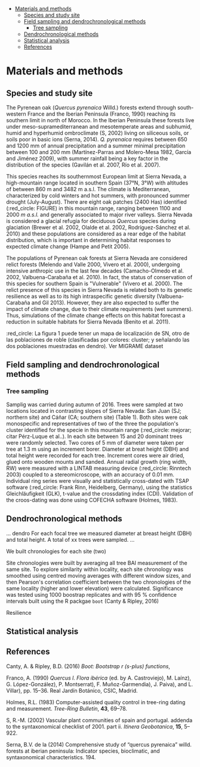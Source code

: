 -   [Materials and methods](#materials-and-methods)
    -   [Species and study site](#species-and-study-site)
    -   [Field sampling and dendrochronological methods](#field-sampling-and-dendrochronological-methods)
        -   [Tree sampling](#tree-sampling)
    -   [Dendrochronological methods](#dendrochronological-methods)
    -   [Statistical analysis](#statistical-analysis)
    -   [References](#references)

Materials and methods
=====================

Species and study site
----------------------

The Pyrenean oak (*Quercus pyrenaica* Willd.) forests extend through south-western France and the Iberian Peninsula (Franco, 1990) reaching its southern limit in north of Morocco. In the Iberian Peninsula these forests live under meso-supramediterranean and mesotemperate areas and subhumid, humid and hyperhumid ombroclimate (S, 2002) living on siliceous soils, or soils poor in basic ions (Serna, 2014). *Q. pyrenaica* requires between 650 and 1200 mm of annual precipitation and a summer minimal precipitation between 100 and 200 mm (Martínez-Parras and Molero-Mesa 1982, García and Jiménez 2009), with summer rainfall being a key factor in the distribution of the species (Gavilán et al. 2007, Río et al. 2007).

This species reaches its southernmost European limit at Sierra Nevada, a high-mountain range located in southern Spain (37°N, 3°W) with altitudes of between 860 m and 3482 m a.s.l. The climate is Mediterranean, characterized by cold winters and hot summers, with pronounced summer drought (July-August). There are eight oak patches (2400 Has) identified (:red\_circle: FIGURE) in this mountain range, ranging between 1100 and 2000 *m a.s.l.* and generally associated to major river valleys. Sierra Nevada is considered a glacial refugia for deciduous *Quercus* species during glaciation (Brewer et al. 2002, Olalde et al. 2002, Rodríguez-Sánchez et al. 2010) and these populations are considered as a rear edge of the habitat distribution, which is important in determining habitat responses to expected climate change (Hampe and Petit 2005).

The populations of Pyrenean oak forests at Sierra Nevada are considered relict forests (Melendo and Valle 2000, Vivero et al. 2000), undergoing intensive anthropic use in the last few decades (Camacho-Olmedo et al. 2002, Valbuena-Carabaña et al. 2010). In fact, the status of conservation of this species for southern Spain is "Vulnerable" (Vivero et al. 2000). The relict presence of this species in Sierra Nevada is related both to its genetic resilience as well as to its high intraspecific genetic diversity (Valbuena-Carabaña and Gil 2013). However, they are also expected to suffer the impact of climate change, due to their climate requirements (wet summers). Thus, simulations of the climate change effects on this habitat forecast a reduction in suitable habitats for Sierra Nevada (Benito et al. 2011).

:red\_circle: La figura 1 puede tener un mapa de localización de SN, otro de las poblaciones de roble (clasificadas por colores: cluster; y señalando las dos poblaciones muestradas en dendro). Ver MIGRAME dataset

Field sampling and dendrochronological methods
----------------------------------------------

### Tree sampling

Samplig was carried during autumn of 2016. Trees were sampled at two locations located in contrasting slopes of Sierra Nevada: San Juan (SJ; northern site) and Cáñar (CA; southern site) (Table 1). Both sites were oak monospecific and representatives of two of the three the population's cluster identified for the specie in this mountain range (:red\_circle: mejorar; citar Pérz-Luque et al..). In each site between 15 and 20 dominant trees were randomly selected. Two cores of 5 mm of diameter were taken per tree at 1.3 m using an increment borer. Diameter at breat height (DBH) and total height were recorded for each tree. Increment cores were air dried, glued onto wooden mounts and sanded. Annual radial growth (ring width, RW) were measured with a LINTAB measuring device (:red\_circle: Rinntech 2003) coupled to a stereomicroscope, with an accuracy of 0.01 mm. Individual ring series were visually and statistically cross-dated with TSAP software (:red\_circle: Frank Rinn, Heidelberg, Germany), using the statistics Gleichläufigkeit (GLK), t-value and the crossdating index (CDI). Validation of the croos-dating was done using COFECHA software (Holmes, 1983).

Dendrochronological methods
---------------------------

... dendro For each focal tree we measured diameter at breast height (DBH) and total height. A total of xx trees were sampled. ...

We built chronologies for each site (two)

Site chronologies were built by averaging all tree BAI measurement of the same site. To explore similarity within locality, each site chronology was smoothed using centred moving averages with different window sizes, and then Pearson's correlation coefficient between the two chronologies of the same locality (higher and lower elevation) were calculated. Significance was tested using 1000 boostrap replicates and with 95 % confidence intervals built using the R packgae `boot` (Canty & Ripley, 2016)

Resilience

Statistical analysis
--------------------

References
----------

Canty, A. & Ripley, B.D. (2016) *Boot: Bootstrap r (s-plus) functions*,

Franco, A. (1990) *Quercus l.* *Flora ibérica* (ed. by A. Castroviejo), M. Laínz), G. López-González), P. Montserrat), F. Muñoz-Garmendia), J. Paiva), and L. Villar), pp. 15–36. Real Jardín Botánico, CSIC, Madrid.

Holmes, R.L. (1983) Computer-assisted quality control in tree-ring dating and measurement. *Tree-Ring Bulletin*, **43**, 69–78.

S, R.-M. (2002) Vascular plant communities of spain and portugal. addenda to the syntaxonomical checklist of 2001. part ii. *Itinera Geobotanica*, **15**, 5–922.

Serna, B.V. de la (2014) Comprehensive study of “quercus pyrenaica” willd. forests at iberian peninsula: Indicator species, bioclimatic, and syntaxonomical characteristics. 194.
